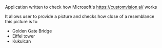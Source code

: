 Application written to check how Microsoft's https://customvision.ai/ works  

It allows user to provide a picture and checks how close of a resemblance this picture is to:  

- Golden Gate Bridge  
- Eiffel tower  
- Kukulcan  
